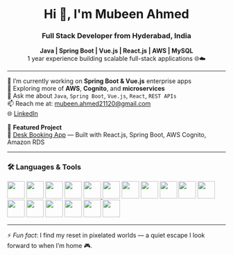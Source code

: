 <h1 align="center">Hi 👋, I'm Mubeen Ahmed</h1>
<h3 align="center">Full Stack Developer from Hyderabad, India</h3>

<p align="center">
  <strong>Java | Spring Boot | Vue.js | React.js | AWS | MySQL</strong><br>
  1 year experience building scalable full-stack applications 🌐☁️
</p>

---

🔭 I’m currently working on **Spring Boot & Vue.js** enterprise apps  
🌱 Exploring more of **AWS**, **Cognito**, and **microservices**  
💬 Ask me about `Java`, `Spring Boot`, `Vue.js`, `React`, `REST APIs`  
📫 Reach me at: [mubeen.ahmed21120@gmail.com](mailto:mubeen.ahmed21120@gmail.com)  
🌐 [LinkedIn](https://www.linkedin.com/in/-mubeen-ahmed)

🚀 **Featured Project**  
🎯 [Desk Booking App](https://github.com/Mubeen011/flex-desk-app) — Built with React.js, Spring Boot, AWS Cognito, Amazon RDS

---

### 🛠️ Languages & Tools

<p align="left">

  
  <a href="https://www.java.com/" target="_blank"><img src="https://cdn.jsdelivr.net/gh/devicons/devicon/icons/java/java-original.svg" width="40"/></a>
  <a href="https://spring.io/projects/spring-boot" target="_blank"><img src="https://cdn.jsdelivr.net/gh/devicons/devicon/icons/spring/spring-original.svg" width="40"/></a>
  <a href="https://vuejs.org/" target="_blank"><img src="https://cdn.jsdelivr.net/gh/devicons/devicon/icons/vuejs/vuejs-original.svg" width="40"/></a>
  <a href="https://reactjs.org/" target="_blank"><img src="https://cdn.jsdelivr.net/gh/devicons/devicon/icons/react/react-original.svg" width="40"/></a>
<a href="https://aws.amazon.com/" target="_blank">
  <img src="https://img.icons8.com/color/48/000000/amazon-web-services.png" width="40"/>
</a>  <a href="https://www.mysql.com/" target="_blank"><img src="https://cdn.jsdelivr.net/gh/devicons/devicon/icons/mysql/mysql-original.svg" width="40"/></a>
    <a href="https://www.python.org/" target="_blank"><img src="https://cdn.jsdelivr.net/gh/devicons/devicon/icons/python/python-original.svg" width="40"/></a>
  <a href="https://developer.mozilla.org/en-US/docs/Web/HTML" target="_blank"><img src="https://cdn.jsdelivr.net/gh/devicons/devicon/icons/html5/html5-original.svg" width="40"/></a>
  <a href="https://developer.mozilla.org/en-US/docs/Web/CSS" target="_blank"><img src="https://cdn.jsdelivr.net/gh/devicons/devicon/icons/css3/css3-original.svg" width="40"/></a>
  <a href="https://tailwindcss.com/" target="_blank"><img src="https://www.vectorlogo.zone/logos/tailwindcss/tailwindcss-icon.svg" width="40"/></a>
  <a href="https://www.figma.com/" target="_blank"><img src="https://cdn.jsdelivr.net/gh/devicons/devicon/icons/figma/figma-original.svg" width="40"/></a>
  <a href="https://developer.mozilla.org/en-US/docs/Web/JavaScript" target="_blank"><img src="https://cdn.jsdelivr.net/gh/devicons/devicon/icons/javascript/javascript-original.svg" width="40"/></a>
  <a href="https://firebase.google.com/" target="_blank"><img src="https://cdn.jsdelivr.net/gh/devicons/devicon/icons/firebase/firebase-plain.svg" width="40"/></a>
  <a href="https://www.postman.com/" target="_blank"><img src="https://www.vectorlogo.zone/logos/getpostman/getpostman-icon.svg" width="40"/></a>
  <a href="https://git-scm.com/" target="_blank"><img src="https://cdn.jsdelivr.net/gh/devicons/devicon/icons/git/git-original.svg" width="40"/></a>
  <a href="https://code.visualstudio.com/" target="_blank"><img src="https://cdn.jsdelivr.net/gh/devicons/devicon/icons/vscode/vscode-original.svg" width="40"/></a>
  <a href="https://www.jetbrains.com/idea/" target="_blank"><img src="https://cdn.jsdelivr.net/gh/devicons/devicon/icons/intellij/intellij-original.svg" width="40"/></a>

</p>

---

⚡ *Fun fact*: I find my reset in pixelated worlds — a quiet escape I look forward to when I’m home 🎮.


